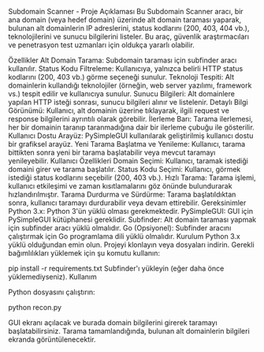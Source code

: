 Subdomain Scanner - Proje Açıklaması
Bu Subdomain Scanner aracı, bir ana domain (veya hedef domain) üzerinde alt domain taraması yaparak, bulunan alt domainlerin IP adreslerini, status kodlarını (200, 403, 404 vb.), teknolojilerini ve sunucu bilgilerini listeler. Bu araç, güvenlik araştırmacıları ve penetrasyon test uzmanları için oldukça yararlı olabilir.

Özellikler
Alt Domain Tarama: Subdomain taraması için subfinder aracı kullanılır.
Status Kodu Filtreleme: Kullanıcıya, yalnızca belirli HTTP status kodlarını (200, 403 vb.) görme seçeneği sunulur.
Teknoloji Tespiti: Alt domainlerin kullandığı teknolojiler (örneğin, web server yazılımı, framework vs.) tespit edilir ve kullanıcıya sunulur.
Sunucu Bilgileri: Alt domainlere yapılan HTTP isteği sonrası, sunucu bilgileri alınır ve listelenir.
Detaylı Bilgi Görünümü: Kullanıcı, alt domainin üzerine tıklayarak, ilgili request ve response bilgilerini ayrıntılı olarak görebilir.
İlerleme Barı: Tarama ilerlemesi, her bir domainin taranıp taranmadığına dair bir ilerleme çubuğu ile gösterilir.
Kullanıcı Dostu Arayüz: PySimpleGUI kullanılarak geliştirilmiş kullanıcı dostu bir grafiksel arayüz.
Yeni Tarama Başlatma ve Yenileme: Kullanıcı, tarama bittikten sonra yeni bir tarama başlatabilir veya mevcut taramayı yenileyebilir.
Kullanıcı Özellikleri
Domain Seçimi: Kullanıcı, taramak istediği domaini girer ve tarama başlatılır.
Status Kodu Seçimi: Kullanıcı, görmek istediği status kodlarını seçebilir (200, 403 vb.).
Hızlı Tarama: Tarama işlemi, kullanıcı etkileşimi ve zaman kısıtlamalarını göz önünde bulundurarak hızlandırılmıştır.
Tarama Durdurma ve Sürdürme: Tarama başlatıldıktan sonra, kullanıcı taramayı durdurabilir veya devam ettirebilir.
Gereksinimler
Python 3.x: Python 3'ün yüklü olması gerekmektedir.
PySimpleGUI: GUI için PySimpleGUI kütüphanesi gereklidir.
Subfinder: Alt domain taraması yapmak için subfinder aracı yüklü olmalıdır.
Go (Opsiyonel): Subfinder aracını çalıştırmak için Go programlama dili yüklü olmalıdır.
Kurulum
Python 3.x yüklü olduğundan emin olun.
Projeyi klonlayın veya dosyaları indirin.
Gerekli bağımlılıkları yüklemek için şu komutu kullanın:

pip install -r requirements.txt
Subfinder'ı yükleyin (eğer daha önce yüklemediyseniz).
Kullanım

Python dosyasını çalıştırın:

python recon.py

GUI ekranı açılacak ve burada domain bilgilerini girerek taramayı başlatabilirsiniz.
Tarama tamamlandığında, bulunan alt domainlerin bilgileri ekranda görüntülenecektir.

